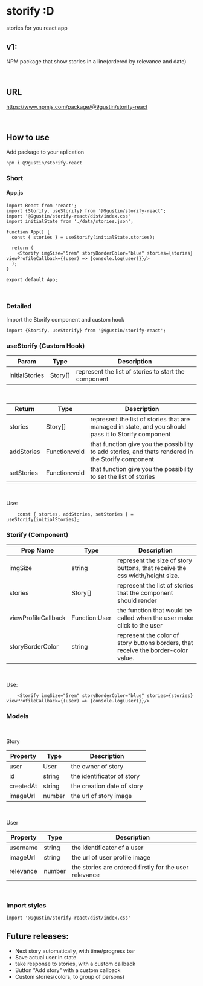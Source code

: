 # storify :D

stories for you react app

## v1:

NPM package that show stories in a line(ordered by relevance and date)

&nbsp;

## URL

https://www.npmjs.com/package/@9gustin/storify-react

&nbsp;

## How to use

Add package to your aplication

```
npm i @9gustin/storify-react
```

### Short

#### App.js

```JSX
import React from 'react';
import {Storify, useStorify} from '@9gustin/storify-react';
import '@9gustin/storify-react/dist/index.css'
import initialState from './data/stories.json';

function App() {
  const { stories } = useStorify(initialState.stories);

  return (
    <Storify imgSize="5rem" storyBorderColor="blue" stories={stories} viewProfileCallback={(user) => {console.log(user)}}/>
  );
}

export default App;
```

&nbsp;

### Detailed

Import the Storify component and custom hook

```JSX
import {Storify, useStorify} from '@9gustin/storify-react';
```

### useStorify (Custom Hook)

| Param          | Type    | Description                                          |
| -------------- | ------- | ---------------------------------------------------- |
| initialStories | Story[] | represent the list of stories to start the component |

&nbsp;

| Return     | Type          | Description                                                                                          |
| ---------- | ------------- | ---------------------------------------------------------------------------------------------------- |
| stories    | Story[]       | represent the list of stories that are managed in state, and you should pass it to Storify component |
| addStories | Function:void | that function give you the possibility to add stories, and thats rendered in the Storify component   |
| setStories | Function:void | that function give you the possibility to set the list of stories                                    |

&nbsp;

Use:

```JSX
    const { stories, addStories, setStories } = useStorify(initialStories);
```

### Storify (Component)

| Prop Name           | Type          | Description                                                                        |
| ------------------- | ------------- | ---------------------------------------------------------------------------------- |
| imgSize             | string        | represent the size of story buttons, that receive the css width/height size.       |
| stories             | Story[]       | represent the list of stories that the component should render                     |
| viewProfileCallback | Function:User | the function that would be called when the user make click to the user             |
| storyBorderColor    | string        | represent the color of story buttons borders, that receive the border-color value. |

&nbsp;

Use:

```JSX
    <Storify imgSize="5rem" storyBorderColor="blue" stories={stories} viewProfileCallback={(user) => {console.log(user)}}/>
```

### Models

&nbsp;

Story

| Property  | Type   | Description                |
| --------- | ------ | -------------------------- |
| user      | User   | the owner of story         |
| id        | string | the identificator of story |
| createdAt | string | the creation date of story |
| imageUrl  | number | the url of story image     |

&nbsp;

User

| Property  | Type   | Description                                            |
| --------- | ------ | ------------------------------------------------------ |
| username  | string | the identificator of a user                            |
| imageUrl  | string | the url of user profile image                          |
| relevance | number | the stories are ordered firstly for the user relevance |

&nbsp;

### Import styles

```JSX
import '@9gustin/storify-react/dist/index.css'
```

## Future releases:

- Next story automatically, with time/progress bar
- Save actual user in state
- take response to stories, with a custom callback
- Button "Add story" with a custom callback
- Custom stories(colors, to group of persons)
